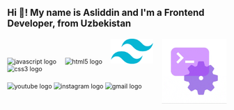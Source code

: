 <h2 align="left">Hi 👋! My name is Asliddin and I'm a Frontend Developer, from Uzbekistan</h2>

###



###

<img align="right" height="150" src="/images/giphy.gif"  />

###

<div align="left">
  <img src="https://cdn.jsdelivr.net/gh/devicons/devicon/icons/javascript/javascript-original.svg" height="60" alt="javascript logo"  />
  <img width="12" />
  <img src="https://cdn.jsdelivr.net/gh/devicons/devicon/icons/html5/html5-original.svg" height="60" alt="html5 logo"  />
  <img width="12" />
  <img src="/images/pngwing.com.png" height="58" alt="yailwinds logo"/>
  <img width="12" />
  <img src="https://cdn.jsdelivr.net/gh/devicons/devicon/icons/css3/css3-original.svg" height="60" alt="css3 logo"  />
  <img width="12" />
</div>

###

<div align="left">
  <img src="[https://img.shields.io/static/v1?message=Youtube&logo=youtube&label=&color=FF0000&logoColor=white&labelColor=&style=for-the-badge](https://www.youtube.com/channel/UCzltTYR0H9WNuz4DA8SRNUw)" height="35" alt="youtube logo"  />
  <img src="https://img.shields.io/static/v1?message=Instagram&logo=instagram&label=&color=E4405F&logoColor=white&labelColor=&style=for-the-badge" height="35" alt="instagram logo"  />
  <img src="https://img.shields.io/static/v1?message=Gmail&logo=gmail&label=&color=D14836&logoColor=white&labelColor=&style=for-the-badge" height="35" alt="gmail logo"  />
</div>

###

<br clear="both">

<div align="left">
  <img src="https://camo.githubusercontent.com/43ffa083b9d9063825dc041a9906877d1fcca65ca5d3bb55f12bd15b1b770954/68747470733a2f2f736b696c6c69636f6e732e6465762f69636f6e733f693d68746d6c2c6373732c6a732c7075672c736173732c6d642c626f6f7473747261702c7461696c77696e642c6e6f64656a732c72656163742c737667" height="40" alt=""  />
  <img width="12" />
  <img src="https://camo.githubusercontent.com/b7d119412567ee0931ae450312d19b7c72886fd4ceac2ee5290b1a5e3ab1c0bc/68747470733a2f2f736b696c6c69636f6e732e6465762f69636f6e733f693d7673636f64652c77696e646f77732c6769742c6769746875622c626173682c6e706d2c6b616c692c6e65746c6966792c76657263656c2c6669676d612c7079636861726d" height="40" alt=""  />
  <img width="12" />
</div>

###
###

###

